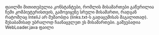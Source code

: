 ფაილში მითითებულია კონსტანტები, რომლის მისამართები გაწერილია ჩემი კომპიუტერისთვის, გამოვიყენე სრული მისამართი, რადგან რატომღაც InteliJ არ მუშაობდა (links.txt-ს გადაცემისას მაგალითად). შესაბამისად უბრალოდ ჩაანაცვლეთ ეს მისამართები. 
გაშვებადია WebLoader.java ფაილი
